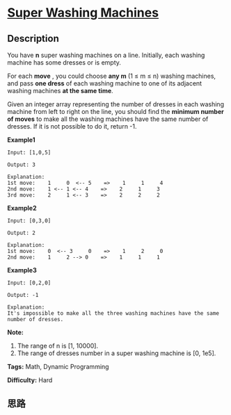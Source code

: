 # [Super Washing Machines][title]

## Description

You have **n** super washing machines on a line. Initially, each washing
machine has some dresses or is empty.

For each **move** , you could choose **any m** (1  ≤ m ≤ n) washing machines,
and pass **one dress** of each washing machine to one of its adjacent washing
machines **at the same time**.

Given an integer array representing the number of dresses in each washing
machine from left to right on the line, you should find the **minimum number
of moves** to make all the washing machines have the same number of dresses.
If it is not possible to do it, return -1.

**Example1**
            Input: [1,0,5]        Output: 3        Explanation:     1st move:    1     0  <-- 5    =>    1     1     4    2nd move:    1 <-- 1 <-- 4    =>    2     1     3        3rd move:    2     1 <-- 3    =>    2     2     2       

**Example2**
            Input: [0,3,0]        Output: 2        Explanation:     1st move:    0  <-- 3     0    =>    1     2     0        2nd move:    1     2 --> 0    =>    1     1     1         

**Example3**
            Input: [0,2,0]        Output: -1        Explanation:     It's impossible to make all the three washing machines have the same number of dresses.     

**Note:**  

  1. The range of n is [1, 10000].
  2. The range of dresses number in a super washing machine is [0, 1e5].


**Tags:** Math, Dynamic Programming

**Difficulty:** Hard

## 思路

[title]: https://leetcode.com/problems/super-washing-machines
